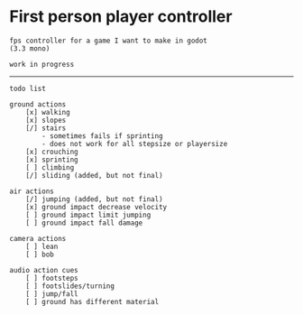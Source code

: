 # First person player controller

    fps controller for a game I want to make in godot
    (3.3 mono)

    work in progress
___

    todo list

    ground actions
        [x] walking
        [x] slopes
        [/] stairs
            - sometimes fails if sprinting
            - does not work for all stepsize or playersize
        [x] crouching
        [x] sprinting
        [ ] climbing
        [/] sliding (added, but not final)

    air actions
        [/] jumping (added, but not final)
        [x] ground impact decrease velocity
        [ ] ground impact limit jumping
        [ ] ground impact fall damage

    camera actions
        [ ] lean
        [ ] bob

    audio action cues
        [ ] footsteps
        [ ] footslides/turning
        [ ] jump/fall
        [ ] ground has different material